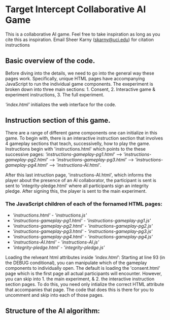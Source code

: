 <h1>
Target Intercept Collaborative AI Game
</h1>

This is a collaborative AI game. Feel free to take inspiration as long as you cite this as inspiration. Email Sheer Karny (skarny@uci.edu) for citation instructions

<h2>
Basic overview of the code.
</h2>

Before diving into the details, we need to go into the general way these pages work. Specifically, unique HTML pages have accompanying JavaScript to run the individual game components. The exeperiment is broken down into three main sections: 1. Consent, 2. Interactive game \& experiment instructions, 3. The full experiment.

_'index.html'_ initializes the web interface for the code. 


<h2>
Instruction section of this game.
</h2>

There are a range of different game components one can initialize in this game. To begin with, there is an interactive instruction section that involves 4 gameplay sections that teach, successivelly, how to play the game. Instructions begin with 'instructions.html' which points to the these successive pages: _'instructions-gameplay-pg1.html'_ --> _'instructions-gameplay-pg2.html'_ --> _'instructions-gameplay-pg3.html'_ --> _'instructions-gameplay-pg4.html'_ --> _'instructions-AI.html'_.

After this last intruction page, 'instructions-AI.html', which informs the player about the presence of an AI collaborator, the participant is sent is sent to 'integrity-pledge.html' where all participants sign an integrity pledge. After signing this, the player is sent to the main experiment.

<h3>
The JavaScript children of each of the fornamed HTML pages:
</h3>

* _'instructions.html'_ - _'instructions.js'_
* _'instructions-gameplay-pg1.html'_ - _'instructions-gameplay-pg1.js'_
* _'instructions-gameplay-pg2.html'_ - _'instructions-gameplay-pg2.js'_
* _'instructions-gameplay-pg3.html'_ - _'instructions-gameplay-pg3.js'_
* _'instructions-gameplay-pg4.html'_ - _'instructions-gameplay-pg4.js'_
* _'instructions-AI.html'_ - _'instructions-AI.js'_
* _'integrity-pledge.html'_ - '_integrity-pledge.js'_



Loading the relveant html attributes inside _'index.html'_:
Starting at line 93 (in the DEBUG conditional), you can manipulate which of the gameplay components to individually open. The default is loading the 'consent.html' page which is the first page all actual participants will encounter. However, you can skip into 1. the main experiment, & 2. the interactive instruction section pages. To do this, you need only intialize the correct HTML attribute that accompanies that page. The code that does this is there for you to uncomment and skip into each of those pages. 

<h2>
Structure of the AI algorithm:
</h2>
